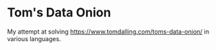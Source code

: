 # Tom's Data Onion

My attempt at solving https://www.tomdalling.com/toms-data-onion/ in various languages.
